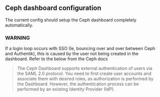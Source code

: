 ## Ceph dashboard configuration
The current config should setup the Ceph dashboard completely automatically.

### WARNING
If a login loop occurs with SSO (Ie, bouncing over and over between Ceph and Authentik), this is caused by the user not being created in the dashboard. Refer to the below from the Ceph docs
> The Ceph Dashboard supports external authentication of users via the SAML 2.0 protocol. You need to first create user accounts and associate them with desired roles, as authorization is performed by the Dashboard. However, the authentication process can be performed by an existing Identity Provider (IdP).
